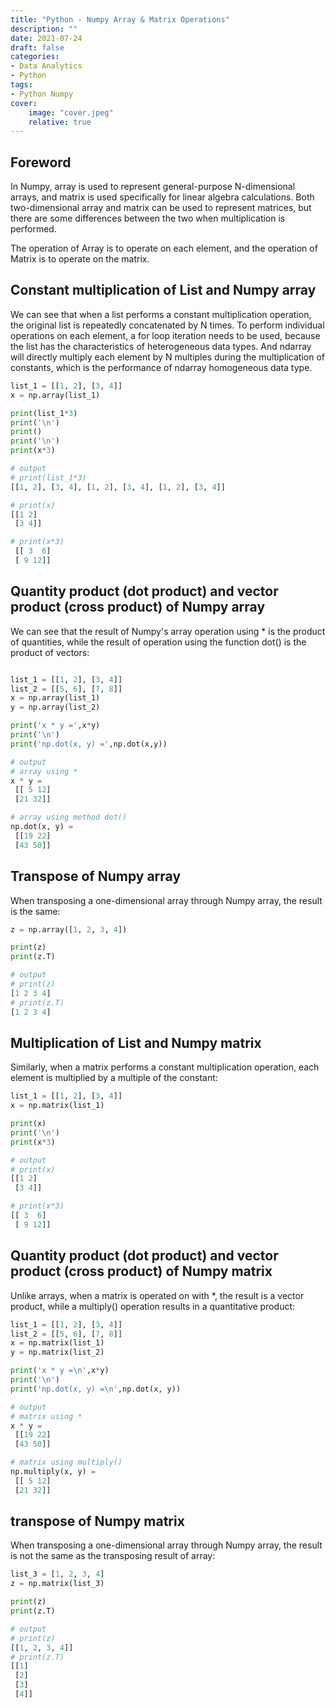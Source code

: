 ```yaml
---
title: "Python - Numpy Array & Matrix Operations"
description: ""
date: 2021-07-24
draft: false
categories: 
- Data Analytics
- Python
tags:
- Python Numpy
cover:
    image: "cover.jpeg"
    relative: true
---
```



## Foreword

In Numpy, array is used to represent general-purpose N-dimensional arrays, and matrix is used specifically for linear algebra calculations. Both two-dimensional array and matrix can be used to represent matrices, but there are some differences between the two when multiplication is performed.
  <!--more-->
The operation of Array is to operate on each element, and the operation of Matrix is to operate on the matrix.

## Constant multiplication of List and Numpy array

We can see that when a list performs a constant multiplication operation, the original list is repeatedly concatenated by N times. To perform individual operations on each element, a for loop iteration needs to be used, because the list has the characteristics of heterogeneous data types. And ndarray will directly multiply each element by N multiples during the multiplication of constants, which is the performance of ndarray homogeneous data type.

```python
list_1 = [[1, 2], [3, 4]]
x = np.array(list_1)

print(list_1*3)
print('\n')
print()
print('\n')
print(x*3)

```

```python
# output
# print(list_1*3)
[[1, 2], [3, 4], [1, 2], [3, 4], [1, 2], [3, 4]]

# print(x) 
[[1 2]
 [3 4]]

# print(x*3)
 [[ 3  6]
 [ 9 12]]
```
[]()

## Quantity product (dot product) and vector product (cross product) of Numpy array

We can see that the result of Numpy's array operation using * is the product of quantities, while the result of operation using the function dot() is the product of vectors:

```python

list_1 = [[1, 2], [3, 4]]
list_2 = [[5, 6], [7, 8]]
x = np.array(list_1)
y = np.array(list_2)

print('x * y =',x*y)
print('\n')
print('np.dot(x, y) =',np.dot(x,y))
```

```python
# output
# array using *
x * y =
 [[ 5 12]
 [21 32]]

# array using method dot()
np.dot(x, y) =
 [[19 22]
 [43 50]]
```

[]()

## Transpose of Numpy array

When transposing a one-dimensional array through Numpy array, the result is the same:

```python
z = np.array([1, 2, 3, 4])

print(z)
print(z.T)
```

```python
# output
# print(z)
[1 2 3 4]
# print(z.T)
[1 2 3 4]
```
[]()

## Multiplication of List and Numpy matrix
Similarly, when a matrix performs a constant multiplication operation, each element is multiplied by a multiple of the constant:

```python
list_1 = [[1, 2], [3, 4]]
x = np.matrix(list_1)

print(x)
print('\n')
print(x*3)
```

```python
# output
# print(x)
[[1 2]
 [3 4]]

# print(x*3)
[[ 3  6]
 [ 9 12]]
```

[]()

## Quantity product (dot product) and vector product (cross product) of Numpy matrix
 
Unlike arrays, when a matrix is operated on with *, the result is a vector product, while a multiply() operation results in a quantitative product:

```python
list_1 = [[1, 2], [3, 4]]
list_2 = [[5, 6], [7, 8]]
x = np.matrix(list_1)
y = np.matrix(list_2)

print('x * y =\n',x*y)
print('\n')
print('np.dot(x, y) =\n',np.dot(x, y))
```

```python
# output
# matrix using * 
x * y =
 [[19 22]
 [43 50]]

# matrix using multiply()
np.multiply(x, y) = 
 [[ 5 12]
 [21 32]]
```


## transpose of Numpy matrix

When transposing a one-dimensional array through Numpy array, the result is not the same as the transposing result of array:

```python
list_3 = [1, 2, 3, 4]
z = np.matrix(list_3)

print(z)
print(z.T)
```

```python
# output
# print(z)
[[1, 2, 3, 4]]
# print(z.T)
[[1]
 [2]
 [3]
 [4]]
```